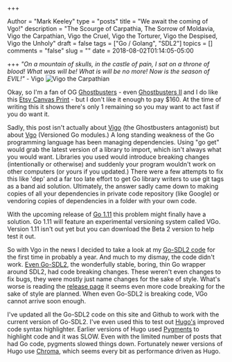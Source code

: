 +++

Author = "Mark Keeley"
type = "posts"
title = "We await the coming of Vgo!"
description = "The Scourge of Carpathia, The Sorrow of Moldavia, Vigo the Carpathian, Vigo the Cruel, Vigo the Torturer, Vigo the Despised, Vigo the Unholy"
draft = false
tags = ["Go / Golang", "SDL2"]
topics = []
comments = "false"
slug = ""
date = 2018-08-02T01:14:05-05:00

+++
_"On a mountain of skulls, in the castle of pain, I sat on a throne of blood! What was will be! What is will be no more! Now is the season of EVIL!"_ - Vigo
![Vigo the Carpathian](/media/img/vigo.jpg)

Okay, so I'm a fan of OG [Ghostbusters](https://www.imdb.com/title/tt0087332/?ref_=fn_al_tt_2) - even [Ghostbusters II](https://www.imdb.com/title/tt0097428/?ref_=fn_al_tt_4) and I do like this [Etsy Canvas Print](https://www.etsy.com/listing/214553292/vigo-the-carpathian-canvas-print/) - but I don't like it enough to pay $160. At the time of writing this it shows there's only 1 remaining so you may want to act fast  if you do want it.

Sadly, this post isn't actually about [Vigo](http://ghostbusters.wikia.com/wiki/Vigo) (the Ghostbusters antagonist) but about [Vgo](https://github.com/golang/go/wiki/vgo) (Versioned Go modules.) A long standing weakness of the Go programming language has been managing dependencies. Using "go get" would grab the latest version of a library to import, which isn't always what you would want. Libraries you used would introduce breaking changes (intentionally or otherwise) and suddenly your program wouldn't work on other computers (or yours if you updated.) There were a few attempts to fix this like 'dep' and a far too late effort to get Go library writers to use git tags as a band aid solution. Ultimately, the answer sadly came down to making copies of all your dependencies in private code repository (like Google) or vendoring copies of dependencies in a folder with your own code. 

With the upcoming release of [Go 1.11](https://tip.golang.org/doc/go1.11) this problem might finally have a solution. Go 1.11 will feature an experimental versioning system called VGo. Version 1.11 isn't out yet but you can download the Beta 2 version to help test it out. 

So with Vgo in the news I decided to take a look at my [Go-SDL2 code](http://localhost:1313/tags/sdl2/) for the first time in probably a year. And much to my dismay, the code didn't work. [Even Go-SDL2](https://github.com/veandco/go-sdl2/), the wonderfully stable, boring, thin Go wrapper around SDL2, had code breaking changes. These weren't even changes to fix bugs, they were mostly just name changes for the sake of style. What's worse is reading the [release page](https://github.com/veandco/go-sdl2/releases) it seems even more code breaking for the sake of style are planned. When even Go-SDL2 is breaking code, VGo cannot arrive soon enough.

I've updated all the Go-SDL2 code on this site and Github to work with the current version of Go-SDL2. I've even used this to test out [Hugo's](http://gohugo.io/) improved code syntax highlighter. Earlier versions of Hugo used [Pygments](http://pygments.org/) to highlight code and it was SLOW. Even with the limited number of posts that had Go code, pygments slowed things down. Fortunately newer versions of Hugo use [Chroma](https://gohugo.io/content-management/syntax-highlighting/), which seems every bit as performance driven as Hugo.

<!--more-->
